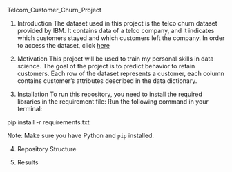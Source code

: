 Telcom_Customer_Churn_Project

1. Introduction
The dataset used in this project is the telco churn dataset provided by IBM. It contains data of a telco company, and it indicates which customers stayed and which customers left the company.
In order to access the dataset, click [here](https://www.kaggle.com/datasets/alfathterry/telco-customer-churn-11-1-3)

2. Motivation
This project will be used to train my personal skills in data science. The goal of the project is to predict behavior to retain customers. Each row of the dataset represents a customer, each column contains customer’s attributes described in the data dictionary. 

3. Installation
To run this repository, you need to install the required libraries in the requirement file:
Run the following command in your terminal:

pip install -r requirements.txt

Note: Make sure you have Python and `pip` installed.

4. Repository Structure

5. Results


